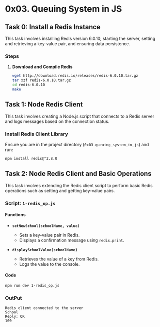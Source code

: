 # 0x03. Queuing System in JS

## Task 0: Install a Redis Instance

This task involves installing Redis version 6.0.10, starting the server, setting and retrieving a key-value pair, and ensuring data persistence.

### Steps

1. **Download and Compile Redis**

   ```bash
   wget http://download.redis.io/releases/redis-6.0.10.tar.gz
   tar xzf redis-6.0.10.tar.gz
   cd redis-6.0.10
   make
   ```


## Task 1: Node Redis Client

This task involves creating a Node.js script that connects to a Redis server and logs messages based on the connection status.

### Install Redis Client Library

Ensure you are in the project directory (`0x03-queuing_system_in_js`) and run:

```bash
npm install redis@^2.8.0
```
## Task 2: Node Redis Client and Basic Operations

This task involves extending the Redis client script to perform basic Redis operations such as setting and getting key-value pairs.

### Script: `1-redis_op.js`

#### Functions

- **`setNewSchool(schoolName, value)`**
  - Sets a key-value pair in Redis.
  - Displays a confirmation message using `redis.print`.

- **`displaySchoolValue(schoolName)`**
  - Retrieves the value of a key from Redis.
  - Logs the value to the console.

#### Code
```bash
npm run dev 1-redis_op.js
```
### OutPut
```
Redis client connected to the server
School
Reply: OK
100
```

